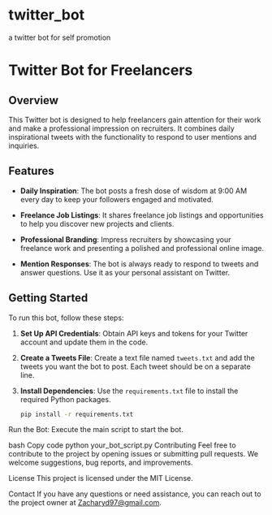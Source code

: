 # twitter_bot
a twitter bot for self promotion


# Twitter Bot for Freelancers

## Overview

This Twitter bot is designed to help freelancers gain attention for their work and make a professional impression on recruiters. It combines daily inspirational tweets with the functionality to respond to user mentions and inquiries.

## Features

- **Daily Inspiration**: The bot posts a fresh dose of wisdom at 9:00 AM every day to keep your followers engaged and motivated.

- **Freelance Job Listings**: It shares freelance job listings and opportunities to help you discover new projects and clients.

- **Professional Branding**: Impress recruiters by showcasing your freelance work and presenting a polished and professional online image.

- **Mention Responses**: The bot is always ready to respond to tweets and answer questions. Use it as your personal assistant on Twitter.

## Getting Started

To run this bot, follow these steps:

1. **Set Up API Credentials**: Obtain API keys and tokens for your Twitter account and update them in the code.

2. **Create a Tweets File**: Create a text file named `tweets.txt` and add the tweets you want the bot to post. Each tweet should be on a separate line.

3. **Install Dependencies**: Use the `requirements.txt` file to install the required Python packages.

   ```bash
   pip install -r requirements.txt
Run the Bot: Execute the main script to start the bot.

bash
Copy code
python your_bot_script.py
Contributing
Feel free to contribute to the project by opening issues or submitting pull requests. We welcome suggestions, bug reports, and improvements.

License
This project is licensed under the MIT License.

Contact
If you have any questions or need assistance, you can reach out to the project owner at Zacharyd97@gmail.com.

